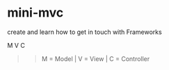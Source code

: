 # mini-mvc
create and learn how to get in touch with Frameworks

M V C 
>> M = Model | V = View | C = Controller

